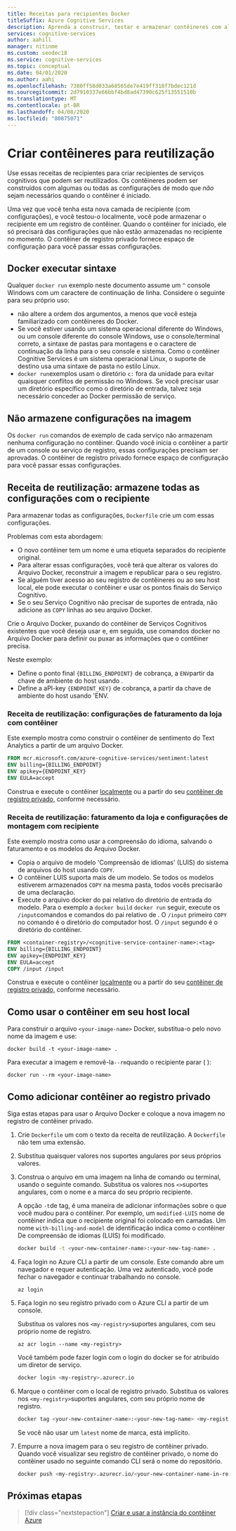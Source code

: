 ```yaml
---
title: Receitas para recipientes Docker
titleSuffix: Azure Cognitive Services
description: Aprenda a construir, testar e armazenar contêineres com algumas ou todas as configurações para implantação e reutilização.
services: cognitive-services
author: aahill
manager: nitinme
ms.custom: seodec18
ms.service: cognitive-services
ms.topic: conceptual
ms.date: 04/01/2020
ms.author: aahi
ms.openlocfilehash: 7380ff58d033a68565de7e419ff318f7bdec121d
ms.sourcegitcommit: 2d7910337e66bbf4bd8ad47390c625f13551510b
ms.translationtype: MT
ms.contentlocale: pt-BR
ms.lasthandoff: 04/08/2020
ms.locfileid: "80875071"
---
```

# <a name="create-containers-for-reuse"></a>Criar contêineres para reutilização

Use essas receitas de recipientes para criar recipientes de serviços cognitivos que podem ser reutilizados. Os contêineres podem ser construídos com algumas ou todas as configurações de modo que _não_ sejam necessários quando o contêiner é iniciado.

Uma vez que você tenha esta nova camada de recipiente (com configurações), e você testou-o localmente, você pode armazenar o recipiente em um registro de contêiner. Quando o contêiner for iniciado, ele só precisará das configurações que não estão armazenadas no recipiente no momento. O contêiner de registro privado fornece espaço de configuração para você passar essas configurações.

## <a name="docker-run-syntax"></a>Docker executar sintaxe

Qualquer `docker run` exemplo neste documento assume um `^` console Windows com um caractere de continuação de linha. Considere o seguinte para seu próprio uso:

* não altere a ordem dos argumentos, a menos que você esteja familiarizado com contêineres do Docker.
* Se você estiver usando um sistema operacional diferente do Windows, ou um console diferente do console Windows, use o console/terminal correto, a sintaxe de pastas para montagens e o caractere de continuação da linha para o seu console e sistema.  Como o contêiner Cognitive Services é um sistema operacional Linux, o suporte de destino usa uma sintaxe de pasta no estilo Linux.
* `docker run`exemplos usam o diretório `c:` fora da unidade para evitar quaisquer conflitos de permissão no Windows. Se você precisar usar um diretório específico como o diretório de entrada, talvez seja necessário conceder ao Docker permissão de serviço.

## <a name="store-no-configuration-settings-in-image"></a>Não armazene configurações na imagem

Os `docker run` comandos de exemplo de cada serviço não armazenam nenhuma configuração no contêiner. Quando você inicia o contêiner a partir de um console ou serviço de registro, essas configurações precisam ser aprovadas. O contêiner de registro privado fornece espaço de configuração para você passar essas configurações.

## <a name="reuse-recipe-store-all-configuration-settings-with-container"></a>Receita de reutilização: armazene todas as configurações com o recipiente

Para armazenar todas as configurações, `Dockerfile` crie um com essas configurações.

Problemas com esta abordagem:

* O novo contêiner tem um nome e uma etiqueta separados do recipiente original.
* Para alterar essas configurações, você terá que alterar os valores do Arquivo Docker, reconstruir a imagem e republicar para o seu registro.
* Se alguém tiver acesso ao seu registro de contêineres ou ao seu host local, ele pode executar o contêiner e usar os pontos finais do Serviço Cognitivo.
* Se o seu Serviço Cognitivo não precisar de suportes de entrada, não adicione as `COPY` linhas ao seu arquivo Docker.

Crie o Arquivo Docker, puxando do contêiner de Serviços Cognitivos existentes que você deseja usar e, em seguida, use comandos docker no Arquivo Docker para definir ou puxar as informações que o contêiner precisa.

Neste exemplo:

* Define o ponto final `{BILLING_ENDPOINT}` de cobrança, a `ENV`partir da chave de ambiente do host usando .
* Define a aPI-key `{ENDPOINT_KEY}` de cobrança, a partir da chave de ambiente do host usando 'ENV.

### <a name="reuse-recipe-store-billing-settings-with-container"></a>Receita de reutilização: configurações de faturamento da loja com contêiner

Este exemplo mostra como construir o contêiner de sentimento do Text Analytics a partir de um arquivo Docker.

```Dockerfile
FROM mcr.microsoft.com/azure-cognitive-services/sentiment:latest
ENV billing={BILLING_ENDPOINT}
ENV apikey={ENDPOINT_KEY}
ENV EULA=accept
```

Construa e execute o contêiner [localmente](#how-to-use-container-on-your-local-host) ou a partir do seu [contêiner de registro privado,](#how-to-add-container-to-private-registry) conforme necessário.

### <a name="reuse-recipe-store-billing-and-mount-settings-with-container"></a>Receita de reutilização: faturamento da loja e configurações de montagem com recipiente

Este exemplo mostra como usar a compreensão do idioma, salvando o faturamento e os modelos do Arquivo Docker.

* Copia o arquivo de modelo 'Compreensão de idiomas' (LUIS) do sistema de arquivos do host usando `COPY`.
* O contêiner LUIS suporta mais de um modelo. Se todos os modelos estiverem armazenados `COPY` na mesma pasta, todos vocês precisarão de uma declaração.
* Execute o arquivo docker do pai relativo do diretório de entrada do modelo. Para o exemplo a `docker build` `docker run` seguir, execute os `/input`comandos e comandos do pai relativo de . O `/input` primeiro `COPY` no comando é o diretório do computador host. O `/input` segundo é o diretório do contêiner.

```Dockerfile
FROM <container-registry>/<cognitive-service-container-name>:<tag>
ENV billing={BILLING_ENDPOINT}
ENV apikey={ENDPOINT_KEY}
ENV EULA=accept
COPY /input /input
```

Construa e execute o contêiner [localmente](#how-to-use-container-on-your-local-host) ou a partir do seu [contêiner de registro privado,](#how-to-add-container-to-private-registry) conforme necessário.

## <a name="how-to-use-container-on-your-local-host"></a>Como usar o contêiner em seu host local

Para construir o arquivo `<your-image-name>` Docker, substitua-o pelo novo nome da imagem e use:

```console
docker build -t <your-image-name> .
```

Para executar a imagem e removê-la`--rm`quando o recipiente parar ( ):

```console
docker run --rm <your-image-name>
```

## <a name="how-to-add-container-to-private-registry"></a>Como adicionar contêiner ao registro privado

Siga estas etapas para usar o Arquivo Docker e coloque a nova imagem no registro de contêiner privado.  

1. Crie `Dockerfile` um com o texto da receita de reutilização. A `Dockerfile` não tem uma extensão.

1. Substitua quaisquer valores nos suportes angulares por seus próprios valores.

1. Construa o arquivo em uma imagem na linha de comando ou terminal, usando o seguinte comando. Substitua os valores nos `<>`suportes angulares, com o nome e a marca do seu próprio recipiente.  

    A opção `-t`de tag, é uma maneira de adicionar informações sobre o que você mudou para o contêiner. Por exemplo, um `modified-LUIS` nome de contêiner indica que o recipiente original foi colocado em camadas. Um nome `with-billing-and-model` de identificação indica como o contêiner De compreensão de idiomas (LUIS) foi modificado.

    ```Bash
    docker build -t <your-new-container-name>:<your-new-tag-name> .
    ```

1. Faça login no Azure CLI a partir de um console. Este comando abre um navegador e requer autenticação. Uma vez autenticado, você pode fechar o navegador e continuar trabalhando no console.

    ```azurecli
    az login
    ```

1. Faça login no seu registro privado com o Azure CLI a partir de um console.

    Substitua os valores nos `<my-registry>`suportes angulares, com seu próprio nome de registro.  

    ```azurecli
    az acr login --name <my-registry>
    ```

    Você também pode fazer login com o login do docker se for atribuído um diretor de serviço.

    ```Bash
    docker login <my-registry>.azurecr.io
    ```

1. Marque o contêiner com o local de registro privado. Substitua os valores nos `<my-registry>`suportes angulares, com seu próprio nome de registro. 

    ```Bash
    docker tag <your-new-container-name>:<your-new-tag-name> <my-registry>.azurecr.io/<your-new-container-name-in-registry>:<your-new-tag-name>
    ```

    Se você não usar um `latest` nome de marca, está implícito.

1. Empurre a nova imagem para o seu registro de contêiner privado. Quando você visualizar seu registro de contêiner privado, o nome do contêiner usado no seguinte comando CLI será o nome do repositório.

    ```Bash
    docker push <my-registry>.azurecr.io/<your-new-container-name-in-registry>:<your-new-tag-name>
    ```

## <a name="next-steps"></a>Próximas etapas

> [!div class="nextstepaction"]
> [Criar e usar a instância do contêiner Azure](azure-container-instance-recipe.md)

<!--
## Store input and output configuration settings

Bake in input params only

FROM containerpreview.azurecr.io/microsoft/cognitive-services-luis:<tag>
COPY luisModel1 /input/
COPY luisModel2 /input/

## Store all configuration settings

If you are a single manager of the container, you may want to store all settings in the container. The new, resulting container will not need any variables passed in to run. 

Issues with this approach:

* In order to change these settings, you will have to change the values of the Dockerfile and rebuild the file. 
* If someone gets access to your container registry or your local host, they can run the container and use the Cognitive Services endpoints. 

The following _partial_ Dockerfile shows how to statically set the values for billing and model. This example uses the 

```Dockerfile
FROM <container-registry>/<cognitive-service-container-name>:<tag>
ENV billing=<billing value>
ENV apikey=<apikey value>
COPY luisModel1 /input/
COPY luisModel2 /input/
```

->